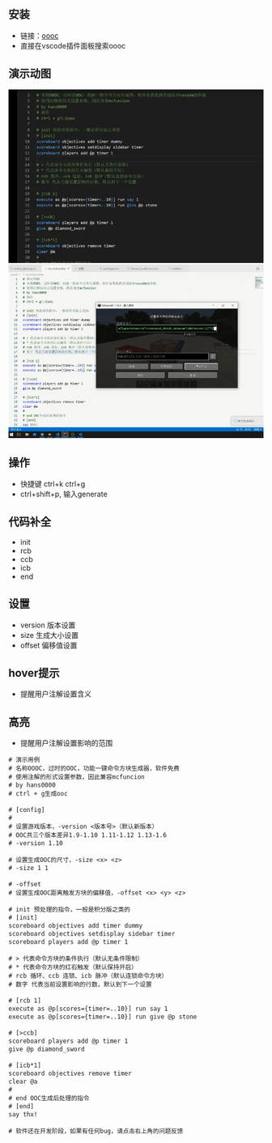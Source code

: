 ## 安装
- 链接：[oooc](https://marketplace.visualstudio.com/items?itemName=hans0000.obsolete-ooc)
- 直接在vscode插件面板搜索oooc

## 演示动图
![演示动图opt](oooc.gif)
![演示动图config](config.gif)

## 操作
- 快捷键 ctrl+k ctrl+g
- ctrl+shift+p, 输入generate

## 代码补全
- init
- rcb
- ccb
- icb
- end

## 设置
- version 版本设置
- size 生成大小设置
- offset 偏移值设置

## hover提示
- 提醒用户注解设置含义

## 高亮
- 提醒用户注解设置影响的范围

``` 
# 演示用例
# 名称OOOC，过时的OOC，功能一键命令方块生成器，软件免费
# 使用注解的形式设置参数，因此兼容mcfuncion
# by hans0000
# ctrl + g生成ooc

# [config]
#
# 设置游戏版本，-version <版本号>（默认新版本）
# OOC共三个版本差异1.9-1.10 1.11-1.12 1.13-1.6
# -version 1.10

# 设置生成OOC的尺寸，-size <x> <z>
# -size 1 1

# -offset
# 设置生成OOC距离触发方块的偏移值，-offset <x> <y> <z>

# init 预处理的指令，一般是积分版之类的
# [init]
scoreboard objectives add timer dummy
scoreboard objectives setdisplay sidebar timer
scoreboard players add @p timer 1

# > 代表命令方块的条件执行（默认无条件限制）
# * 代表命令方块的红石触发（默认保持开启）
# rcb 循环、ccb 连锁、icb 脉冲（默认连锁命令方块）
# 数字 代表当前设置影响的行数，默认到下一个设置

# [rcb 1]
execute as @p[scores={timer=..10}] run say 1
execute as @p[scores={timer=..10}] run give @p stone

# [>ccb]
scoreboard players add @p timer 1
give @p diamond_sword

# [icb*1]
scoreboard objectives remove timer
clear @a
# 
# end OOC生成后处理的指令
# [end]
say thx!

# 软件还在开发阶段，如果有任何bug，请点击右上角的问题反馈

```